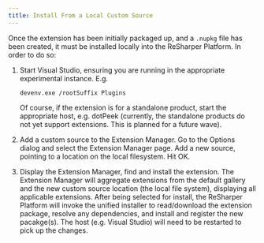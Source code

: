 ```yaml
---
title: Install From a Local Custom Source
---
```


Once the extension has been initially packaged up, and a `.nupkg` file has been created, it must be installed locally into the ReSharper Platform. In order to do so:

1. Start Visual Studio, ensuring you are running in the appropriate experimental instance. E.g.

    ```
    devenv.exe /rootSuffix Plugins
    ```

    Of course, if the extension is for a standalone product, start the appropriate host, e.g. dotPeek (currently, the standalone products do not yet support extensions. This is planned for a future wave).

2. Add a custom source to the Extension Manager. Go to the Options dialog and select the Extension Manager page. Add a new source, pointing to a location on the local filesystem. Hit OK.
3. Display the Extension Manager, find and install the extension. The Extension Manager will aggregate extensions from the default gallery and the new custom source location (the local file system), displaying all applicable extensions. After being selected for install, the ReSharper Platform will invoke the unified installer to read/download the extension package, resolve any dependencies, and install and register the new pacakge(s). The host (e.g. Visual Studio) will need to be restarted to pick up the changes.
